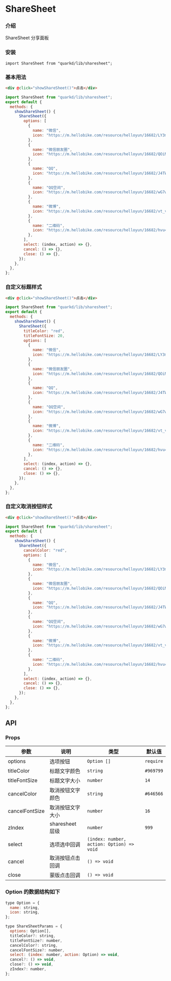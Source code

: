 # ShareSheet

### 介绍

ShareSheet 分享面板

### 安装

```tsx
import ShareSheet from "quarkd/lib/sharesheet";
```

### 基本用法

```html
<div @click="showShareSheet()">点击</div>
```

```js
import ShareSheet from "quarkd/lib/sharesheet";
export default {
  methods: {
    showShareSheet() {
      ShareSheet({
        options: [
          {
            name: "微信",
            icon: "https://m.hellobike.com/resource/helloyun/16682/LY3mn00VTX.png",
          },
          {
            name: "微信朋友圈",
            icon: "https://m.hellobike.com/resource/helloyun/16682/QOiMPs9BLj.png",
          },
          {
            name: "QQ",
            icon: "https://m.hellobike.com/resource/helloyun/16682/J4TWX9Jpca.png",
          },
          {
            name: "QQ空间",
            icon: "https://m.hellobike.com/resource/helloyun/16682/wG7wG2CHQx.png",
          },
          {
            name: "微博",
            icon: "https://m.hellobike.com/resource/helloyun/16682/vt_vyR3M8I.png",
          },
          {
            name: "二维码",
            icon: "https://m.hellobike.com/resource/helloyun/16682/hvu4xjJpNY.png",
          },
        ],
        select: (index, action) => {},
        cancel: () => {},
        close: () => {},
      });
    },
  },
};
```

### 自定义标题样式

```html
<div @click="showShareSheet()">点击</div>
```

```js
import ShareSheet from "quarkd/lib/sharesheet";
export default {
  methods: {
    showShareSheet() {
      ShareSheet({
        titleColor: "red",
        titleFontSize: 20,
        options: [
          {
            name: "微信",
            icon: "https://m.hellobike.com/resource/helloyun/16682/LY3mn00VTX.png",
          },
          {
            name: "微信朋友圈",
            icon: "https://m.hellobike.com/resource/helloyun/16682/QOiMPs9BLj.png",
          },
          {
            name: "QQ",
            icon: "https://m.hellobike.com/resource/helloyun/16682/J4TWX9Jpca.png",
          },
          {
            name: "QQ空间",
            icon: "https://m.hellobike.com/resource/helloyun/16682/wG7wG2CHQx.png",
          },
          {
            name: "微博",
            icon: "https://m.hellobike.com/resource/helloyun/16682/vt_vyR3M8I.png",
          },
          {
            name: "二维码",
            icon: "https://m.hellobike.com/resource/helloyun/16682/hvu4xjJpNY.png",
          },
        ],
        select: (index, action) => {},
        cancel: () => {},
        close: () => {},
      });
    },
  },
};
```

### 自定义取消按钮样式

```html
<div @click="showShareSheet()">点击</div>
```

```js
import ShareSheet from "quarkd/lib/sharesheet";
export default {
  methods: {
    showShareSheet() {
      ShareSheet({
        cancelColor: "red",
        options: [
          {
            name: "微信",
            icon: "https://m.hellobike.com/resource/helloyun/16682/LY3mn00VTX.png",
          },
          {
            name: "微信朋友圈",
            icon: "https://m.hellobike.com/resource/helloyun/16682/QOiMPs9BLj.png",
          },
          {
            name: "QQ",
            icon: "https://m.hellobike.com/resource/helloyun/16682/J4TWX9Jpca.png",
          },
          {
            name: "QQ空间",
            icon: "https://m.hellobike.com/resource/helloyun/16682/wG7wG2CHQx.png",
          },
          {
            name: "微博",
            icon: "https://m.hellobike.com/resource/helloyun/16682/vt_vyR3M8I.png",
          },
          {
            name: "二维码",
            icon: "https://m.hellobike.com/resource/helloyun/16682/hvu4xjJpNY.png",
          },
        ],
        select: (index, action) => {},
        cancel: () => {},
        close: () => {},
      });
    },
  },
};
```

## API

### Props

| 参数           | 说明             | 类型                                      | 默认值    |
| -------------- | ---------------- | ----------------------------------------- | --------- |
| options        | 选项按钮         | `Option [] `                              | `require` |
| titleColor     | 标题文字颜色     | `string `                                 | `#969799` |
| titleFontSize  | 标题文字大小     | `number `                                 | `14`      |
| cancelColor    | 取消按钮文字颜色 | `string `                                 | `#646566` |
| cancelFontSize | 取消按钮文字大小 | `number`                                  | `16`      |
| zIndex         | sharesheet 层级  | `number `                                 | `999`     |
| select         | 选项选中回调     | `(index: number, action: Option) => void` |           |
| cancel         | 取消按钮点击回调 | `() => void`                              |           |
| close          | 蒙版点击回调     | `() => void `                             |           |

### Option 的数据结构如下

```js
type Option = {
  name: string,
  icon: string,
};

type ShareSheetParams = {
  options: Option[],
  titleColor?: string,
  titleFontSize?: number,
  cancelColor?: string,
  cancelFontSize?: number,
  select: (index: number, action: Option) => void,
  cancel?: () => void,
  close?: () => void,
  zIndex?: number,
};
```
